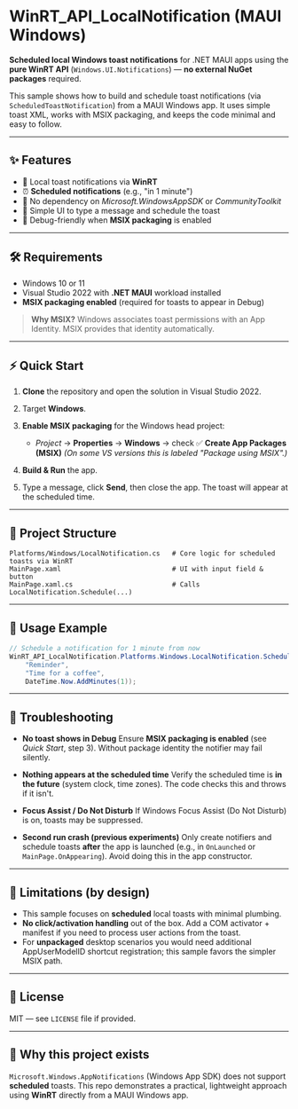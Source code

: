 # WinRT\_API\_LocalNotification (MAUI Windows)

**Scheduled local Windows toast notifications** for .NET MAUI apps using the **pure WinRT API** (`Windows.UI.Notifications`) — **no external NuGet packages** required.

This sample shows how to build and schedule toast notifications (via `ScheduledToastNotification`) from a MAUI Windows app. It uses simple toast XML, works with MSIX packaging, and keeps the code minimal and easy to follow.

---

## ✨ Features

* 🔔 Local toast notifications via **WinRT**
* ⏰ **Scheduled notifications** (e.g., "in 1 minute")
* 🧩 No dependency on *Microsoft.WindowsAppSDK* or *CommunityToolkit*
* 📝 Simple UI to type a message and schedule the toast
* 🧪 Debug-friendly when **MSIX packaging** is enabled

---

## 🛠 Requirements

* Windows 10 or 11
* Visual Studio 2022 with **.NET MAUI** workload installed
* **MSIX packaging enabled** (required for toasts to appear in Debug)

> **Why MSIX?** Windows associates toast permissions with an App Identity. MSIX provides that identity automatically.

---

## ⚡ Quick Start

1. **Clone** the repository and open the solution in Visual Studio 2022.
2. Target **Windows**.
3. **Enable MSIX packaging** for the Windows head project:

   * *Project* → **Properties** → **Windows** → check ✅ **Create App Packages (MSIX)**
     *(On some VS versions this is labeled "Package using MSIX".)*
4. **Build & Run** the app.
5. Type a message, click **Send**, then close the app. The toast will appear at the scheduled time.

---

## 📂 Project Structure

```
Platforms/Windows/LocalNotification.cs   # Core logic for scheduled toasts via WinRT
MainPage.xaml                            # UI with input field & button
MainPage.xaml.cs                         # Calls LocalNotification.Schedule(...)
```

---

## 🧩 Usage Example

```csharp
// Schedule a notification for 1 minute from now
WinRT_API_LocalNotification.Platforms.Windows.LocalNotification.Schedule(
    "Reminder",
    "Time for a coffee",
    DateTime.Now.AddMinutes(1));
```

---

## 🧰 Troubleshooting

* **No toast shows in Debug**
  Ensure **MSIX packaging is enabled** (see *Quick Start*, step 3). Without package identity the notifier may fail silently.

* **Nothing appears at the scheduled time**
  Verify the scheduled time is **in the future** (system clock, time zones). The code checks this and throws if it isn't.

* **Focus Assist / Do Not Disturb**
  If Windows Focus Assist (Do Not Disturb) is on, toasts may be suppressed.

* **Second run crash (previous experiments)**
  Only create notifiers and schedule toasts **after** the app is launched (e.g., in `OnLaunched` or `MainPage.OnAppearing`). Avoid doing this in the app constructor.

---

## 🚫 Limitations (by design)

* This sample focuses on **scheduled** local toasts with minimal plumbing.
* **No click/activation handling** out of the box. Add a COM activator + manifest if you need to process user actions from the toast.
* For **unpackaged** desktop scenarios you would need additional AppUserModelID shortcut registration; this sample favors the simpler MSIX path.

---

## 📜 License

MIT — see `LICENSE` file if provided.

---

## 🙌 Why this project exists

`Microsoft.Windows.AppNotifications` (Windows App SDK) does not support **scheduled** toasts. This repo demonstrates a practical, lightweight approach using **WinRT** directly from a MAUI Windows app.

